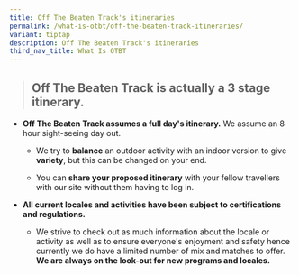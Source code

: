 ```yaml
---
title: Off The Beaten Track's itineraries
permalink: /what-is-otbt/off-the-beaten-track-itineraries/
variant: tiptap
description: Off The Beaten Track's itineraries
third_nav_title: What Is OTBT
---
```

<blockquote>
<h2><strong>Off The Beaten Track is actually a 3 stage itinerary.</strong></h2>
</blockquote>
<p></p>
<ul data-tight="true" class="tight">
<li>
<p><strong>Off The Beaten Track assumes a full day's itinerary.</strong> We
assume an 8 hour sight-seeing day out.</p>
<ul data-tight="true" class="tight">
<li>
<p>We try to <strong>balance</strong> an outdoor activity with an indoor version
to give <strong>variety</strong>, but this can be changed on your end.</p>
</li>
<li>
<p>You can <strong>share your proposed itinerary</strong> with your fellow
travellers with our site without them having to log in.</p>
<p></p>
</li>
</ul>
</li>
<li>
<p><strong>All current locales and activities have been subject to certifications and regulations.</strong>
</p>
<ul data-tight="true" class="tight">
<li>
<p>We strive to check out as much information about the locale or activity
as well as to ensure everyone's enjoyment and safety hence currently we
do have a limited number of mix and matches to offer. <strong>We are always on the look-out for new programs and locales.</strong>
</p>
</li>
</ul>
</li>
</ul>
<p></p>